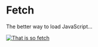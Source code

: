 Fetch
=====

The better way to load JavaScript...

[![That is so fetch](http://img.youtube.com/vi/Pubd-spHN-0/0.jpg)](http://www.youtube.com/watch?v=Pubd-spHN-0)
